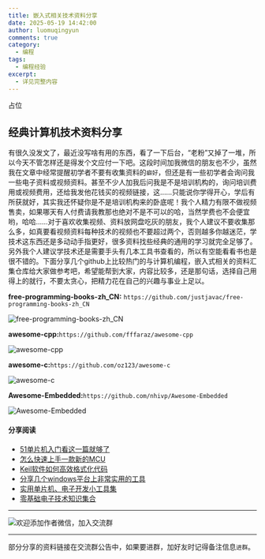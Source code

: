 ```yaml
---
title: 嵌入式相关技术资料分享
date: 2025-05-19 14:42:00
author: luomuqingyun
comments: true
category:
  - 编程
tags:
  - 编程经验
excerpt:
  - 详见完整内容
---
```

占位
## 经典计算机技术资料分享
有很久没发文了，最近没写啥有用的东西，看了一下后台，“老粉”又掉了一堆，所以今天不管怎样还是得发个文应付一下吧。这段时间加我微信的朋友也不少，虽然我在文章中经常提醒初学者不要有收集资料的`癖好`，但还是有一些初学者会询问我一些电子资料或视频资料。甚至不少人加我后问我是不是培训机构的，询问培训费用或视频费用，还给我发他花钱买的视频链接，这……只能说你学得开心，学后有所获就好，其实我还怀疑你是不是培训机构来的卧底呢！我个人精力有限不做视频售卖，如果哪天有人付费请我教那也绝对不是不可以的哈，当然学费也不会便宜哟，哈哈……对于喜欢收集视频、资料放网盘吃灰的朋友，我个人建议不要收集那么多，如真要看视频资料每种技术的视频也不要超过两个，否则越多你越迷茫，学技术这东西还是多动动手指更好，很多资料找些经典的通用的学习就完全足够了。另外我个人建议学技术还是需要手头有几本工具书查看的，所以有空能看看书也是很不错的。下面分享几个github上比较热门的与计算机编程，嵌入式相关的资料汇集仓库给大家做参考吧，希望能帮到大家，内容比较多，还是那句话，选择自己用得上的就行，不要太贪心，把精力花在自己的兴趣与事业上足以。

**free-programming-books-zh_CN:** `https://github.com/justjavac/free-programming-books-zh_CN`

![free-programming-books-zh_CN](https://files.mdnice.com/user/38598/51c33edf-a44b-44d7-a66d-49e4ab0faf69.png)

**awesome-cpp:**`https://github.com/fffaraz/awesome-cpp`

![awesome-cpp](https://files.mdnice.com/user/38598/70be5c66-d4f3-42aa-b450-7e9ec257b90f.png)

**awesome-c:**`https://github.com/oz123/awesome-c`

![awesome-c](https://files.mdnice.com/user/38598/f2eb72ab-2574-4f3c-8d7f-ab11cd333bf9.png)

**Awesome-Embedded:**`https://github.com/nhivp/Awesome-Embedded`

![Awesome-Embedded](https://files.mdnice.com/user/38598/7657b07f-98e6-4561-bb06-5d1e3331e6f5.png)


#### 分享阅读
- [51单片机入门看这一篇就够了](https://mp.weixin.qq.com/s?__biz=MzI1OTQ4MTg4Ng==&mid=2247485523&idx=1&sn=b7fcd1b86e2467d6f03b1a520c39bb06&chksm=ea790022dd0e893452c4994fa16d63111b16d9878c303712f695b58b7af360b7b18c1ed4b201&token=1711068967&lang=zh_CN#rd)
- [怎么快速上手一款新的MCU](https://mp.weixin.qq.com/s?__biz=MzI1OTQ4MTg4Ng==&mid=2247485581&idx=1&sn=b36e6536717774f7931c7aa93d5b237a&chksm=ea7900fcdd0e89ea0db13737720edc996fcb3fdbab3e43b4a92316240ac66d4b5a8bf9a07e78&token=466212876&lang=zh_CN#rd)
- [Keil软件如何高效格式化代码](https://mp.weixin.qq.com/s?__biz=MzI1OTQ4MTg4Ng==&mid=2247485572&idx=1&sn=17cefa35d9d660083d419a7e9b6db6f7&chksm=ea7900f5dd0e89e35b65ba26354cc69ad24f686d8e18abd34e0932567a9345e8c9ed653eee6b&token=1711068967&lang=zh_CN#rd)
- [分享几个windows平台上非常实用的工具](https://mp.weixin.qq.com/s?__biz=MzI1OTQ4MTg4Ng==&mid=2247485420&idx=2&sn=728ca4abbadf7caf51c392e7d7045cbe&chksm=ea790f9ddd0e868b9fa162c80db1876199845f387bbe851c8d38a4e8412329ae635916c13cfb&token=1711068967&lang=zh_CN#rd)
- [实用单片机、电子开发小工具集](https://mp.weixin.qq.com/s?__biz=MzI1OTQ4MTg4Ng==&mid=2247485606&idx=1&sn=2b433faa2e436fc762dc538c9cf3fe14&chksm=ea7900d7dd0e89c169f8948ff3d423016c8f51f1c914eb7b0d20cba8145b9ffa54815915d67b&token=1580674001&lang=zh_CN#rd)
- [零基础电子技术知识集合](https://mp.weixin.qq.com/s?__biz=MzI1OTQ4MTg4Ng==&mid=2247485689&idx=4&sn=211c2d0871a19c5e92cdf0c34f01d96b&chksm=ea790088dd0e899e3042a649a346bc98e94189d1fd18da2b954a7ddb781582dc2d0a82e07f4d&token=970763775&lang=zh_CN#rd)
----

![欢迎添加作者微信，加入交流群](https://files.mdnice.com/user/38598/37e7b97e-a5c7-44d1-9e48-bbe22ab3141d.jpg)

----
部分分享的资料链接在交流群公告中，如果要进群，加好友时记得备注信息`进群`。